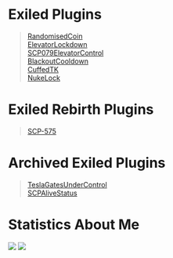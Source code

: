 Exiled Plugins
==============
> [RandomisedCoin](https://github.com/Marco15453/RandomisedCoin)\
> [ElevatorLockdown](https://github.com/Marco15453/ElevatorLockdown)\
> [SCP079ElevatorControl](https://github.com/Marco15453/SCP079ElevatorControl)\
> [BlackoutCooldown](https://github.com/Marco15453/BlackoutCooldown)\
> [CuffedTK](https://github.com/Marco15453/CuffedTK)\
> [NukeLock](https://github.com/Marco15453/NukeLock)

Exiled Rebirth Plugins
======================
> [SCP-575](https://github.com/Marco15453/SCP-575)

Archived Exiled Plugins
=======================
> [TeslaGatesUnderControl](https://github.com/Marco15453/TeslaGatesUnderControl)\
> [SCPAliveStatus](https://github.com/Marco15453/SCPAliveStatus)

Statistics About Me
===================
<img src="https://github-readme-stats.vercel.app/api?username=marco15453&count_private=true&theme=tokyonight&show_icons=true">
<img src="https://github-readme-stats.vercel.app/api/top-langs/?username=marco15453&count_private=true&theme=tokyonight&show_icons=true&layout=compact">

